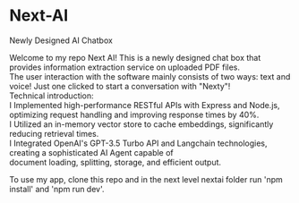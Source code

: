 # Next-AI
Newly Designed AI Chatbox

Welcome to my repo Next AI! This is a newly designed chat box that provides information extraction service on uploaded PDF files.  
The user interaction with the software mainly consists of two ways: text and voice! Just one clicked to start a conversation with "Nexty"!  
Technical introduction:  
I Implemented high-performance RESTful APIs with Express and Node.js, optimizing request handling and improving response times by 40%.  
I Utilized an in-memory vector store to cache embeddings, significantly reducing retrieval times.  
I Integrated OpenAI's GPT-3.5 Turbo API and Langchain technologies, creating a sophisticated AI Agent capable of  
document loading, splitting, storage, and efficient output.  

To use my app, clone this repo and in the next level nextai folder run 'npm install' and 'npm run dev'.
